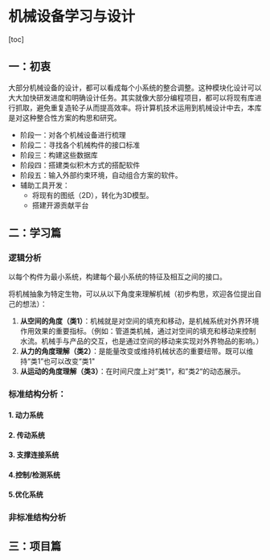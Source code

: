 # 机械设备学习与设计

[toc]

## 一：初衷

大部分机械设备的设计，都可以看成每个小系统的整合调整。这种模块化设计可以大大加快研发进度和明确设计任务。其实就像大部分编程项目，都可以将现有库进行抓取，避免重复造轮子从而提高效率。将计算机技术运用到机械设计中去，本库是对这种整合性方案的构思和研究。

- 阶段一：对各个机械设备进行梳理
- 阶段二：寻找各个机械构件的接口标准
- 阶段三：构建这些数据库
- 阶段四：搭建类似积木方式的搭配软件
- 阶段五：输入外部约束环境，自动组合方案的软件。
- 辅助工具开发：
  - 将现有的图纸（2D），转化为3D模型。
  - 搭建开源贡献平台

## 二：学习篇

### 逻辑分析

以每个构件为最小系统，构建每个最小系统的特征及相互之间的接口。

将机械抽象为特定生物，可以从以下角度来理解机械（初步构思，欢迎各位提出自己的想法）：

1. **从空间的角度（类1）**：机械就是对空间的填充和移动，是机械系统对外界环境作用效果的重要指标。（例如：管道类机械，通过对空间的填充和移动来控制水流。机械手与产品的交互，也是通过空间的移动来实现对外界物品的影响。）
2. **从力的角度理解（类2）**：是能量改变或维持机械状态的重要纽带。既可以维持“类1”也可以改变“类1"
3. **从运动的角度理解（类3）**：在时间尺度上对”类1“，和”类2“的动态展示。

### 标准结构分析：

#### 1. 动力系统

#### 2. 传动系统

#### 3. 支撑连接系统

#### 4.控制/检测系统

#### 5.优化系统

### 非标准结构分析

## 三：项目篇